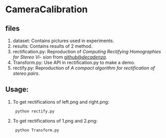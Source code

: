 # CameraCalibration

## files
1. dataset: Contains pictures used in experiments.
2. results: Contains results of 2 method.
3. rectification.py: Reproduction of *Computing Rectifying Homographies for Stereo Vi-
sion* from [github@*decadenza*](https://github.com/decadenza/DirectStereoRectification).
4. Transform.py: Use API in rectification.py to make a demo.
5. rectify.py: Reproduction of *A compact algorithm for rectification of stereo pairs*.

## Usage:
1. To get rectifications of left.png and right.png:

        python rectify.py

2. To get rectifications of 1.png and 2.png:

        python Transform.py